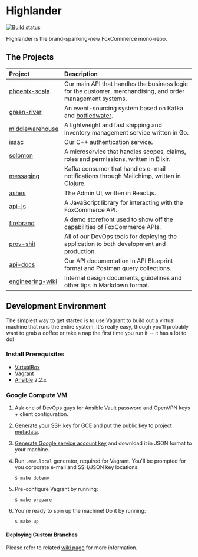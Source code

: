 # Highlander

[![Build status](https://badge.buildkite.com/9194ecb4f86c089e8962db23843a00662dac85e98418697dd4.svg)](https://buildkite.com/foxcommerce/developer-appliance-gce)

Highlander is the brand-spanking-new FoxCommerce mono-repo.

## The Projects

| Project                              | Description                                                                                                  |
|:-------------------------------------|:-------------------------------------------------------------------------------------------------------------|
| [phoenix-scala](phoenix-scala)       | Our main API that handles the business logic for the customer, merchandising, and order management systems.  |
| [green-river](green-river)           | An event-sourcing system based on Kafka and [bottledwater](https://github.com/confluentinc/bottledwater-pg). |
| [middlewarehouse](middlewarehouse)   | A lightweight and fast shipping and inventory management service written in Go.                              |
| [isaac](isaac)                       | Our C++ authentication service.                                                                              |
| [solomon](solomon)                   | A microservice that handles scopes, claims, roles and permissions, written in Elixir.                        |
| [messaging](messaging)               | Kafka consumer that handles e-mail notifications through Mailchimp, written in Clojure.                      |
| [ashes](ashes)                       | The Admin UI, written in React.js.                                                                           |
| [api-js](api-js)                     | A JavaScript library for interacting with the FoxCommerce API.                                               |
| [firebrand](firebrand)               | A demo storefront used to show off the capabilities of FoxCommerce APIs.                                     |
| [prov-shit](prov-shit)               | All of our DevOps tools for deploying the application to both development and production.                    |
| [api-docs](api-docs)                 | Our API documentation in API Blueprint format and Postman query collections.                                 |
| [engineering-wiki](engineering-wiki) | Internal design documents, guidelines and other tips in Markdown format.                                     |

## Development Environment

The simplest way to get started is to use Vagrant to build out a virtual
machine that runs the entire system. It's really easy, though you'll
probably want to grab a coffee or take a nap the first time you run it -- it
has a lot to do!

### Install Prerequisites

- [VirtualBox](https://www.virtualbox.org)
- [Vagrant](https://www.vagrantup.com)
- [Ansible](https://ansible.com) 2.2.x

### Google Compute VM

1. Ask one of DevOps guys for Ansible Vault password and OpenVPN keys + client configuration.

2. [Generate your SSH key](https://help.github.com/articles/generating-a-new-ssh-key-and-adding-it-to-the-ssh-agent/) for GCE and put the public key to [project metadata](https://console.cloud.google.com/compute/metadata/sshKeys?project=foxcomm-staging).

3. [Generate Google service account key](https://cloud.google.com/storage/docs/authentication#generating-a-private-key) and download it in JSON format to your machine.

4. Run `.env.local` generator, required for Vagrant. You'll be prompted for you corporate e-mail and SSH/JSON key locations.

    ```
    $ make dotenv
    ```

5. Pre-configure Vagrant by running:

    ```
    $ make prepare
    ```

6. You're ready to spin up the machine! Do it by running:

    ```
    $ make up
    ```

#### Deploying Custom Branches

Please refer to related [wiki page](engineering-wiki/devops/Deploying-Custom-Branches.md) for more information.
